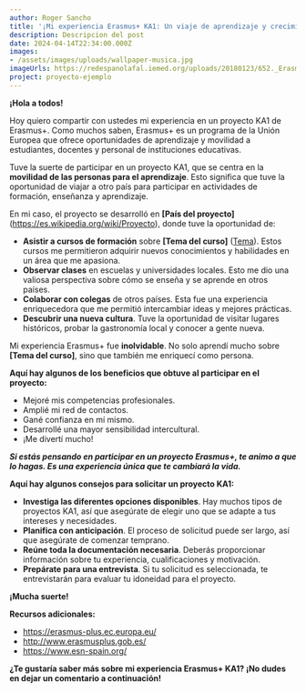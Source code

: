 ```yaml
---
author: Roger Sancho
title: '¡Mi experiencia Erasmus+ KA1: Un viaje de aprendizaje y crecimiento!'
description: Descripcion del post
date: 2024-04-14T22:34:00.000Z
images: 
- /assets/images/uploads/wallpaper-musica.jpg
imageUrls: https://redespanolafal.iemed.org/uploads/20180123/652._Erasmus_Plus.0.jpg
project: proyecto-ejemplo
---
```


**¡Hola a todos!**

Hoy quiero compartir con ustedes mi experiencia en un proyecto KA1 de Erasmus+. Como muchos saben, Erasmus+ es un programa de la Unión Europea que ofrece oportunidades de aprendizaje y movilidad a estudiantes, docentes y personal de instituciones educativas.

Tuve la suerte de participar en un proyecto KA1, que se centra en la **movilidad de las personas para el aprendizaje**. Esto significa que tuve la oportunidad de viajar a otro país para participar en actividades de formación, enseñanza y aprendizaje.

En mi caso, el proyecto se desarrolló en **\[País del proyecto]** (<https://es.wikipedia.org/wiki/Proyecto>), donde tuve la oportunidad de:

- **Asistir a cursos de formación** sobre **\[Tema del curso]** ([Tema](https://support.udemy.com/hc/es/articles/115000371028-C%C3%B3mo-proponer-temas-para-tu-curso-y-c%C3%B3mo-a%C3%B1adirlos)). Estos cursos me permitieron adquirir nuevos conocimientos y habilidades en un área que me apasiona.
- **Observar clases** en escuelas y universidades locales. Esto me dio una valiosa perspectiva sobre cómo se enseña y se aprende en otros países.
- **Colaborar con colegas** de otros países. Esta fue una experiencia enriquecedora que me permitió intercambiar ideas y mejores prácticas.
- **Descubrir una nueva cultura**. Tuve la oportunidad de visitar lugares históricos, probar la gastronomía local y conocer a gente nueva.

Mi experiencia Erasmus+ fue **inolvidable**. No solo aprendí mucho sobre **\[Tema del curso]**, sino que también me enriquecí como persona.

**Aquí hay algunos de los beneficios que obtuve al participar en el proyecto:**

- Mejoré mis competencias profesionales.
- Amplié mi red de contactos.
- Gané confianza en mí mismo.
- Desarrollé una mayor sensibilidad intercultural.
- ¡Me divertí mucho!

**_Si estás pensando en participar en un proyecto Erasmus+, te animo a que lo hagas. Es una experiencia única que te cambiará la vida._**

**Aquí hay algunos consejos para solicitar un proyecto KA1:**

- **Investiga las diferentes opciones disponibles**. Hay muchos tipos de proyectos KA1, así que asegúrate de elegir uno que se adapte a tus intereses y necesidades.
- **Planifica con anticipación**. El proceso de solicitud puede ser largo, así que asegúrate de comenzar temprano.
- **Reúne toda la documentación necesaria**. Deberás proporcionar información sobre tu experiencia, cualificaciones y motivación.
- **Prepárate para una entrevista**. Si tu solicitud es seleccionada, te entrevistarán para evaluar tu idoneidad para el proyecto.

**¡Mucha suerte!**

**Recursos adicionales:**

- <https://erasmus-plus.ec.europa.eu/>
- <http://www.erasmusplus.gob.es/>
- <https://www.esn-spain.org/>

**¿Te gustaría saber más sobre mi experiencia Erasmus+ KA1? ¡No dudes en dejar un comentario a continuación!**
